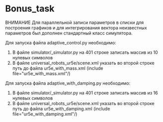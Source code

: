 # Bonus_task

ВНИМАНИЕ
Для параллельной записи параметров в списки для построения графиков и для интегрирования вектора неизвестных параметров был дополнен стандартный класс симулятора.

Для запуска файла adaptive_control.py необходимо:
1) В файле simulator/_simulator.py на 401 строке записать массив из 10 нулевых символов
2) В файле universal_robots_ur5e/scene.xml указать во второй строке путь до файла ur5e_with_mass.xml (include file="ur5e_with_mass.xml"/)

Для запуска файла adaptive_with_damping.py необходимо:
1) В файле simulator/_simulator.py на 401 строке записать массив из 16 нулевых символов
2) В файле universal_robots_ur5e/scene.xml указать во второй строке путь до файла ur5e_with_damping.xml (include file="ur5e_with_damping.xml"/)
